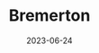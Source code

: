 ---
title: "Bremerton"
cc-type: city
county:
  - Kitsap County
date: 2023-06-24
hashtag: "bremerton"
state:
  - Washington
tags:
  - city
---